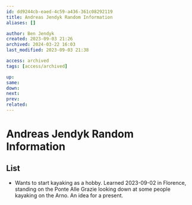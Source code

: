 ```yaml
---
id: dd9244cb-eaed-4c59-a436-361c08292119
title: Andreas Jendyk Random Information
aliases: []

author: Ben Jendyk
created: 2023-09-03 21:26
archived: 2024-03-22 16:03
last_modified: 2023-09-03 21:38

access: archived
tags: [access/archived]

up:
same:
down:
next:
prev:
related:
---
```


# Andreas Jendyk Random Information

## List

- Wants to start kayaking as a hobby. Learned 2023-09-02 in Florence, standing on the Ponte Alle Grazie looking down at some people kayaking on the Arno. An idea for a present.
